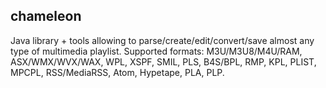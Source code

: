 ## chameleon

Java library + tools allowing to parse/create/edit/convert/save almost any type of multimedia playlist. Supported formats: M3U/M3U8/M4U/RAM, ASX/WMX/WVX/WAX, WPL, XSPF, SMIL, PLS, B4S/BPL, RMP, KPL, PLIST, MPCPL, RSS/MediaRSS, Atom, Hypetape, PLA, PLP.
